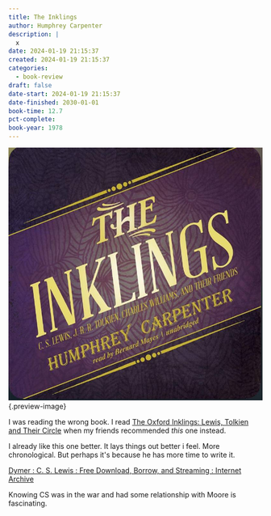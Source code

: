 ```yaml
---
title: The Inklings
author: Humphrey Carpenter
description: |
  x
date: 2024-01-19 21:15:37
created: 2024-01-19 21:15:37
categories:
  - book-review
draft: false
date-start: 2024-01-19 21:15:37
date-finished: 2030-01-01
book-time: 12.7
pct-complete: 
book-year: 1978
---
```

![The Inklings](../img/book-the-inklings-by-humphrey-carpenter.jpeg){.preview-image}

I was reading the wrong book. I read [The Oxford Inklings: Lewis, Tolkien and Their Circle](the-oxford-inklings-lewis-tolkien-and-their-circle.md) when my friends recommended *this* one instead. 

I already like this one better. It lays things out better i feel. More chronological. But perhaps it's because he has more time to write it. 

[Dymer : C. S. Lewis : Free Download, Borrow, and Streaming : Internet Archive](https://archive.org/details/dymer_2206_librivox)

Knowing CS was in the war and had some relationship with Moore is fascinating. 